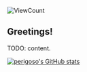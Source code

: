 ![ViewCount](https://views.whatilearened.today/views/github/perigoso/perigoso.svg?cache=remove)
## Greetings!

TODO: content.

<!--
**perigoso/perigoso** is a ✨ _special_ ✨ repository because its `README.md` (this file) appears on your GitHub profile.

Here are some ideas to get you started:

- 🔭 I’m currently working on ...
- 🌱 I’m currently learning ...
- 👯 I’m looking to collaborate on ...
- 🤔 I’m looking for help with ...
- 💬 Ask me about ...
- 📫 How to reach me: ...
- 😄 Pronouns: ...
- ⚡ Fun fact: ...
-->

[![perigoso's GitHub stats](https://github-readme-stats.vercel.app/api?username=perigoso&count_private=true&show_icons=true)](https://github.com/anuraghazra/github-readme-stats)

